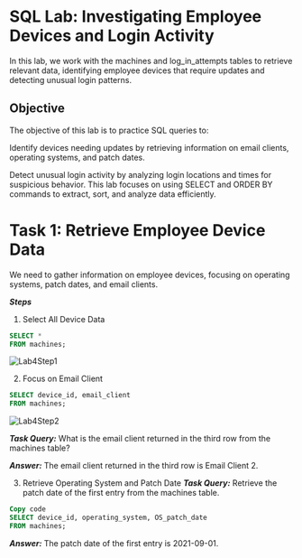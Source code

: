 # SQL Lab: Investigating Employee Devices and Login Activity

In this lab, we work with the machines and log_in_attempts tables to retrieve relevant data, identifying employee devices that require updates and detecting unusual login patterns.

## Objective

The objective of this lab is to practice SQL queries to:

Identify devices needing updates by retrieving information on email clients, operating systems, and patch dates.

Detect unusual login activity by analyzing login locations and times for suspicious behavior.
This lab focuses on using SELECT and ORDER BY commands to extract, sort, and analyze data efficiently.

# Task 1: Retrieve Employee Device Data

We need to gather information on employee devices, focusing on operating systems, patch dates, and email clients.

***Steps***

1. Select All Device Data
```sql
SELECT *
FROM machines;
```


![Lab4Step1](https://github.com/user-attachments/assets/18e38457-f5c8-4ba7-9eb1-72ed58af48a2)



2. Focus on Email Client
```sql
SELECT device_id, email_client
FROM machines;
```


![Lab4Step2](https://github.com/user-attachments/assets/26e82e74-bb44-4407-a6e5-dcecad0d34d8)



***Task Query:*** What is the email client returned in the third row from the machines table?

***Answer:*** The email client returned in the third row is Email Client 2.

3. Retrieve Operating System and Patch Date
***Task Query:*** Retrieve the patch date of the first entry from the machines table.

```sql
Copy code
SELECT device_id, operating_system, OS_patch_date
FROM machines;
```


***Answer:*** The patch date of the first entry is 2021-09-01.


